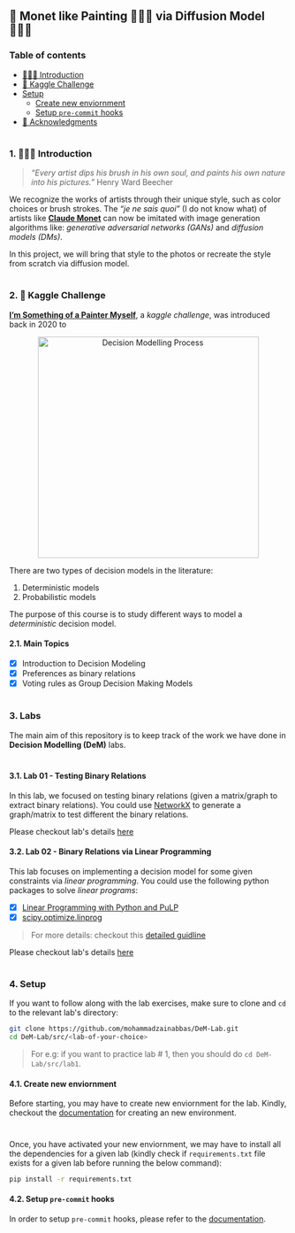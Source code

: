 ## 🎨 Monet like Painting 👩🏻‍🎨 via Diffusion Model 👨🏻‍💻

### Table of contents

- [👨🏻‍💻 Introduction](#introduction)
- [🎨 Kaggle Challenge](#kaggle-challenge)
- [Setup](#setup)
  * [Create new enviornment](#create-new-env)
  * [Setup `pre-commit` hooks](#setup-pre-commit)
- [📣 Acknowledgments](#acknowledgments)


#

<a id="introduction" />

### 1. 👨🏻‍💻 Introduction

> _“Every artist dips his brush in his own soul, and paints his own nature into his pictures.”_
> Henry Ward Beecher

We recognize the works of artists through their unique style, such as color choices or brush strokes. The _“je ne sais quoi”_ (I do not know what) of artists like [__Claude Monet__](https://en.wikipedia.org/wiki/Claude_Monet) can now be imitated with image generation algorithms like: _generative adversarial networks (GANs)_ and _diffusion models (DMs)_. 

In this project, we will bring that style to the photos or recreate the style from scratch via diffusion model.

#

<a id="kaggle-challenge" />

### 2. 🎨 Kaggle Challenge

[__I’m Something of a Painter Myself__](https://www.kaggle.com/competitions/gan-getting-started/overview), a _kaggle challenge_, was introduced back in 2020 to 


<p align="center">
  <img alt="Decision Modelling Process" width="400" src="extra/assets/decision_modelling_process.png" />
</p>

There are two types of decision models in the literature:

1. Deterministic models
2. Probabilistic models

The purpose of this course is to study different ways to model a _deterministic_ decision model.

<a id="main-topics" />

#### 2.1. Main Topics

- [x] Introduction to Decision Modeling
- [x] Preferences as binary relations
- [x] Voting rules as Group Decision Making Models

#

<a id="labs" />

### 3. Labs

The main aim of this repository is to keep track of the work we have done in __Decision Modelling (DeM)__ labs.
#

<a id="lab-1" />

#### 3.1. Lab 01 - Testing Binary Relations

In this lab, we focused on testing binary relations (given a matrix/graph to extract binary relations). You could use [NetworkX](https://networkx.org/) to generate a graph/matrix to test different the binary relations.

Please checkout lab's details [here](https://github.com/mohammadzainabbas/DeM-Lab/tree/main/src/lab1)

<a id="lab-2" />

#### 3.2. Lab 02 - Binary Relations via Linear Programming

This lab focuses on implementing a decision model for some given constraints via _linear programming_. You could use the following python packages to solve _linear programs_:

- [x] [Linear Programming with Python and PuLP](http://benalexkeen.com/linear-programming-with-python-and-pulp/)
- [x] [scipy.optimize.linprog](https://docs.scipy.org/doc/scipy-0.15.1/reference/generated/scipy.optimize.linprog.html)

> For more details: checkout this [detailed guidline](https://realpython.com/linear-programming-python/#linear-programming-python-implementation)

Please checkout lab's details [here](https://github.com/mohammadzainabbas/DeM-Lab/tree/main/src/lab2)

#

<a id="setup" />

### 4. Setup

If you want to follow along with the lab exercises, make sure to clone and `cd` to the relevant lab's directory:

```bash
git clone https://github.com/mohammadzainabbas/DeM-Lab.git
cd DeM-Lab/src/<lab-of-your-choice>
```

> For e.g: if you want to practice lab # 1, then you should do `cd DeM-Lab/src/lab1`.

<a id="create-new-env" />

#### 4.1. Create new enviornment

Before starting, you may have to create new enviornment for the lab. Kindly, checkout the [documentation](https://github.com/mohammadzainabbas/DeM-Lab/blob/main/docs/SETUP_ENV.md) for creating an new environment.

#

Once, you have activated your new enviornment, we may have to install all the dependencies for a given lab (kindly check if `requirements.txt` file exists for a given lab before running the below command):

```bash
pip install -r requirements.txt
```

<a id="setup-pre-commit" />

#### 4.2. Setup `pre-commit` hooks

In order to setup `pre-commit` hooks, please refer to the [documentation](https://github.com/mohammadzainabbas/DeM-Lab/blob/main/docs/SETUP_PRE-COMMIT_HOOKS.md).

#

<!-- - [📣 Acknowledgments](#acknowledgments) -->